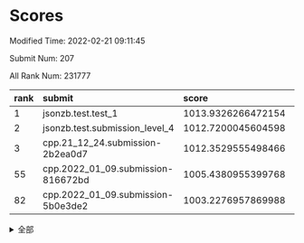 # Scores

Modified Time: 2022-02-21 09:11:45

Submit Num: 207

All Rank Num: 231777

| rank |               submit               |       score        |       sigma        | pk_num |
| :--- | :--------------------------------- | :----------------- | :----------------- | :----- |
| 1    | jsonzb.test.test_1                 | 1013.9326266472154 | 0.810950133924542  | 4481   |
| 2    | jsonzb.test.submission_level_4     | 1012.7200045604598 | 0.8122781738463051 | 4478   |
| 3    | cpp.21_12_24.submission-2b2ea0d7   | 1012.3529555498466 | 0.7970026274133448 | 4481   |
| 55   | cpp.2022_01_09.submission-816672bd | 1005.4380955399768 | 0.7150122080806922 | 4471   |
| 82   | cpp.2022_01_09.submission-5b0e3de2 | 1003.2276957869988 | 0.7101632281193581 | 4483   |


<details>
<summary>全部</summary>

| rank |                 submit                 |       score        |       sigma        | pk_num |
| :--- | :------------------------------------- | :----------------- | :----------------- | :----- |
| 1    | jsonzb.test.test_1                     | 1013.9326266472154 | 0.810950133924542  | 4481   |
| 2    | jsonzb.test.submission_level_4         | 1012.7200045604598 | 0.8122781738463051 | 4478   |
| 3    | cpp.21_12_24.submission-2b2ea0d7       | 1012.3529555498466 | 0.7970026274133448 | 4481   |
| 4    | gobigger.level_3.submission_level_3_11 | 1012.1561369594435 | 0.7864106041821723 | 4480   |
| 5    | gobigger.level_3.submission_level_3_4  | 1011.4087991119661 | 0.7570745455394434 | 4476   |
| 6    | gobigger.level_3.submission_level_3_31 | 1011.2868645588364 | 0.7728071434484833 | 4474   |
| 7    | gobigger.level_3.submission_level_3_48 | 1011.2841575659465 | 0.7878352427479762 | 4476   |
| 8    | gobigger.level_3.submission_level_3_33 | 1011.0091649408613 | 0.7741582356419949 | 4481   |
| 9    | gobigger.level_3.submission_level_3_36 | 1010.7726866590909 | 0.7693205476762497 | 4476   |
| 10   | gobigger.level_3.submission_level_3_29 | 1010.709510285657  | 0.8006368947530894 | 4478   |
| 11   | gobigger.level_3.submission_level_3_0  | 1010.601543535006  | 0.7750972207998109 | 4475   |
| 12   | gobigger.level_3.submission_level_3_42 | 1010.5520114586265 | 0.7780819832813842 | 4480   |
| 13   | gobigger.level_3.submission_level_3_12 | 1010.5417871998864 | 0.7656407681779066 | 4478   |
| 14   | gobigger.level_3.submission_level_3_26 | 1010.4391903970892 | 0.7624620212261245 | 4483   |
| 15   | gobigger.level_3.submission_level_3_7  | 1010.4384508822467 | 0.7469271657519388 | 4477   |
| 16   | gobigger.level_3.submission_level_3_40 | 1010.3619562823752 | 0.7663955361754061 | 4479   |
| 17   | gobigger.level_3.submission_level_3_8  | 1010.3529015143479 | 0.7611467112688409 | 4475   |
| 18   | gobigger.level_3.submission_level_3_44 | 1010.3506374092789 | 0.7593964043796172 | 4482   |
| 19   | gobigger.level_3.submission_level_3_9  | 1010.2589925182004 | 0.7455510512516257 | 4482   |
| 20   | gobigger.level_3.submission_level_3_14 | 1010.2574007614356 | 0.7926358808327935 | 4481   |
| 21   | gobigger.level_3.submission_level_3_46 | 1010.1958422029901 | 0.7565171844087748 | 4475   |
| 22   | gobigger.level_3.submission_level_3_17 | 1010.1246302388608 | 0.7781226136586544 | 4481   |
| 23   | gobigger.level_3.submission_level_3_16 | 1010.0755787965405 | 0.7622734029788593 | 4478   |
| 24   | gobigger.level_3.submission_level_3_35 | 1010.0737256232876 | 0.7614391202044173 | 4482   |
| 25   | gobigger.level_3.submission_level_3_38 | 1009.9590285709023 | 0.7494048030883229 | 4477   |
| 26   | gobigger.level_3.submission_level_3_32 | 1009.9432619837522 | 0.7556573108279174 | 4480   |
| 27   | gobigger.level_3.submission_level_3_47 | 1009.9069454141066 | 0.7700552901558677 | 4479   |
| 28   | gobigger.level_3.submission_level_3_2  | 1009.8978364115304 | 0.7889986166702265 | 4477   |
| 29   | gobigger.level_3.submission_level_3_1  | 1009.8972742431478 | 0.7511292930509518 | 4480   |
| 30   | gobigger.level_3.submission_level_3_24 | 1009.8688517635723 | 0.7455855214552686 | 4479   |
| 31   | gobigger.level_3.submission_level_3_39 | 1009.8594206857866 | 0.7476156831682197 | 4477   |
| 32   | gobigger.level_3.submission_level_3_41 | 1009.8084407867713 | 0.7611604123023141 | 4479   |
| 33   | gobigger.level_3.submission_level_3_37 | 1009.6857045168547 | 0.7466294912517168 | 4479   |
| 34   | gobigger.level_3.submission_level_3_5  | 1009.6213834859088 | 0.793417703618869  | 4479   |
| 35   | gobigger.level_3.submission_level_3_20 | 1009.6167740578919 | 0.7510742612017556 | 4475   |
| 36   | gobigger.level_3.submission_level_3_43 | 1009.5557690437905 | 0.7736307009185633 | 4482   |
| 37   | gobigger.level_3.submission_level_3_18 | 1009.5407522208042 | 0.7574632067587979 | 4479   |
| 38   | gobigger.level_3.submission_level_3_28 | 1009.533513836788  | 0.769594957070117  | 4480   |
| 39   | gobigger.level_3.submission_level_3_45 | 1009.519657214043  | 0.7577748614750691 | 4481   |
| 40   | gobigger.level_3.submission_level_3_3  | 1009.5051297293519 | 0.7324535337409943 | 4476   |
| 41   | gobigger.level_3.submission_level_3_22 | 1009.4716818243871 | 0.7490619683716639 | 4480   |
| 42   | gobigger.level_3.submission_level_3_19 | 1009.4616887398352 | 0.7584891714002125 | 4473   |
| 43   | gobigger.level_3.submission_level_3_10 | 1009.3729034728217 | 0.7485777113084828 | 4481   |
| 44   | gobigger.level_3.submission_level_3_21 | 1009.3147163646589 | 0.7556900697903555 | 4479   |
| 45   | gobigger.level_3.submission_level_3_25 | 1009.2985578331615 | 0.7252285907242083 | 4482   |
| 46   | gobigger.level_3.submission_level_3_13 | 1009.2589720861974 | 0.7476744447609377 | 4475   |
| 47   | gobigger.level_3.submission_level_3_27 | 1009.2432577659297 | 0.7401944292542312 | 4479   |
| 48   | gobigger.level_3.submission_level_3_49 | 1009.1445850690927 | 0.7632832555215782 | 4481   |
| 49   | gobigger.level_3.submission_level_3_23 | 1009.1346988743303 | 0.756415574046531  | 4474   |
| 50   | gobigger.level_3.submission_level_3_30 | 1008.9009839167194 | 0.73898993410859   | 4479   |
| 51   | gobigger.level_3.submission_level_3_34 | 1008.7983404921065 | 0.7570184102306736 | 4480   |
| 52   | gobigger.level_3.submission_level_3_6  | 1008.7187935913471 | 0.7434218605638108 | 4479   |
| 53   | gobigger.level_3.submission_level_3_15 | 1008.5527316402001 | 0.7467547589618374 | 4478   |
| 54   | gobigger.level_1.submission_level_1_32 | 1005.4808783467023 | 0.7248341674857812 | 4471   |
| 55   | cpp.2022_01_09.submission-816672bd     | 1005.4380955399768 | 0.7150122080806922 | 4471   |
| 56   | gobigger.level_1.submission_level_1_4  | 1005.0294182092318 | 0.7283900973732153 | 4481   |
| 57   | gobigger.level_1.submission_level_1_41 | 1004.2780325120618 | 0.7182174292163825 | 4478   |
| 58   | gobigger.level_1.submission_level_1_45 | 1004.2740459652566 | 0.7173857541445271 | 4474   |
| 59   | gobigger.level_1.submission_level_1_13 | 1004.1849990293124 | 0.7221715347558406 | 4480   |
| 60   | gobigger.level_1.submission_level_1_6  | 1004.1698565808522 | 0.7232194592930281 | 4479   |
| 61   | gobigger.level_1.submission_level_1_47 | 1004.0756734517107 | 0.7109906579556767 | 4476   |
| 62   | gobigger.level_1.submission_level_1_3  | 1004.049215200771  | 0.7196714907366415 | 4483   |
| 63   | gobigger.level_1.submission_level_1_18 | 1004.02290055907   | 0.7200430737988956 | 4482   |
| 64   | gobigger.level_1.submission_level_1_26 | 1003.998015426617  | 0.7103028886916593 | 4482   |
| 65   | gobigger.level_1.submission_level_1_14 | 1003.9755454594712 | 0.7152054798181341 | 4479   |
| 66   | gobigger.level_1.submission_level_1_10 | 1003.9584163292573 | 0.7275110842749665 | 4479   |
| 67   | gobigger.level_1.submission_level_1_44 | 1003.8947914761802 | 0.7134737586749642 | 4475   |
| 68   | gobigger.level_1.submission_level_1_38 | 1003.8449599161775 | 0.727938841151089  | 4476   |
| 69   | gobigger.level_1.submission_level_1_1  | 1003.7017780941517 | 0.7173913615605834 | 4482   |
| 70   | gobigger.level_1.submission_level_1_35 | 1003.6580286026973 | 0.7108694253081915 | 4471   |
| 71   | gobigger.level_1.submission_level_1_2  | 1003.5403014276926 | 0.7094190265304942 | 4483   |
| 72   | gobigger.level_1.submission_level_1_11 | 1003.525648478694  | 0.7231159395556975 | 4481   |
| 73   | gobigger.level_1.submission_level_1_23 | 1003.4825099302985 | 0.7154010568806451 | 4478   |
| 74   | gobigger.level_1.submission_level_1_36 | 1003.4677629876011 | 0.720086775185324  | 4487   |
| 75   | gobigger.level_1.submission_level_1_46 | 1003.368499551114  | 0.7125207492673532 | 4479   |
| 76   | gobigger.level_1.submission_level_1_30 | 1003.3335240106624 | 0.7123461094851185 | 4473   |
| 77   | gobigger.level_1.submission_level_1_22 | 1003.3295553215846 | 0.7142117767695737 | 4479   |
| 78   | gobigger.level_1.submission_level_1_40 | 1003.2489431787793 | 0.7175704643501348 | 4478   |
| 79   | gobigger.level_1.submission_level_1_0  | 1003.2445630491353 | 0.7202311112780437 | 4479   |
| 80   | gobigger.level_1.submission_level_1_17 | 1003.2423300652246 | 0.7108527625327373 | 4479   |
| 81   | gobigger.level_1.submission_level_1_29 | 1003.2328222599205 | 0.7147437834982215 | 4482   |
| 82   | cpp.2022_01_09.submission-5b0e3de2     | 1003.2276957869988 | 0.7101632281193581 | 4483   |
| 83   | gobigger.level_1.submission_level_1_8  | 1003.2027667597782 | 0.7166116640527703 | 4478   |
| 84   | gobigger.level_1.submission_level_1_28 | 1003.1810116448797 | 0.7300916198780516 | 4479   |
| 85   | gobigger.level_1.submission_level_1_9  | 1003.1015646534015 | 0.7191059823555452 | 4477   |
| 86   | gobigger.level_1.submission_level_1_15 | 1003.0550974583308 | 0.7187487600257247 | 4484   |
| 87   | gobigger.level_1.submission_level_1_5  | 1003.0480269135672 | 0.7106593599867604 | 4474   |
| 88   | gobigger.level_1.submission_level_1_24 | 1003.0445987698529 | 0.7086872974103845 | 4482   |
| 89   | gobigger.level_1.submission_level_1_27 | 1003.0285425144089 | 0.7164417202883975 | 4479   |
| 90   | gobigger.level_1.submission_level_1_34 | 1003.0213360612183 | 0.7189639730108599 | 4474   |
| 91   | gobigger.level_1.submission_level_1_49 | 1002.9962505244555 | 0.712233649159373  | 4480   |
| 92   | gobigger.level_1.submission_level_1_19 | 1002.9608368505375 | 0.7050148026114534 | 4484   |
| 93   | gobigger.level_1.submission_level_1_43 | 1002.9033526178733 | 0.7116866716518734 | 4482   |
| 94   | gobigger.level_1.submission_level_1_31 | 1002.85146101444   | 0.712644131463899  | 4480   |
| 95   | gobigger.level_1.submission_level_1_20 | 1002.8150157878152 | 0.7134231469520627 | 4474   |
| 96   | gobigger.level_1.submission_level_1_25 | 1002.7757596808387 | 0.7119230811401192 | 4478   |
| 97   | gobigger.level_1.submission_level_1_12 | 1002.7716536663936 | 0.7068402464471396 | 4476   |
| 98   | gobigger.level_1.submission_level_1_16 | 1002.7502368586701 | 0.7190067616094941 | 4476   |
| 99   | gobigger.level_1.submission_level_1_21 | 1002.6779111237023 | 0.7127055782469585 | 4482   |
| 100  | gobigger.level_1.submission_level_1_42 | 1002.6238007770281 | 0.7072390269600836 | 4482   |
| 101  | gobigger.level_1.submission_level_1_33 | 1002.493178738843  | 0.7174890944124768 | 4478   |
| 102  | gobigger.level_1.submission_level_1_37 | 1002.3771702069863 | 0.7195000403221956 | 4477   |
| 103  | gobigger.level_1.submission_level_1_48 | 1001.9564405302324 | 0.7165800754461428 | 4473   |
| 104  | gobigger.level_1.submission_level_1_39 | 1001.7314025574444 | 0.7122397258846171 | 4484   |
| 105  | gobigger.level_1.submission_level_1_7  | 1001.6989186267463 | 0.7191052707428519 | 4476   |
| 106  | gobigger.random.submission_random_23   | 997.4584853055486  | 0.7110859623471477 | 4472   |
| 107  | gobigger.random.submission_random_18   | 997.2993691184124  | 0.7042433953026678 | 4480   |
| 108  | gobigger.random.submission_random_32   | 997.106675572333   | 0.7090553061421037 | 4479   |
| 109  | gobigger.random.submission_random_30   | 997.0441787114147  | 0.7068182919272604 | 4477   |
| 110  | gobigger.random.submission_random_25   | 996.7085423594095  | 0.7118229340106376 | 4480   |
| 111  | gobigger.random.submission_random_41   | 996.7071934832708  | 0.715029822309605  | 4480   |
| 112  | gobigger.random.submission_random_12   | 996.6482649222461  | 0.7081824199135076 | 4479   |
| 113  | gobigger.random.submission_random_35   | 996.6331221282768  | 0.7000543415961729 | 4479   |
| 114  | gobigger.random.submission_random_5    | 996.4804889315061  | 0.7178794200432859 | 4477   |
| 115  | gobigger.random.submission_random_19   | 996.4538413541161  | 0.7079813361117867 | 4477   |
| 116  | gobigger.random.submission_random_13   | 996.4190631337862  | 0.7064010091741622 | 4478   |
| 117  | gobigger.random.submission_random_1    | 996.3774679211144  | 0.6984091814888289 | 4474   |
| 118  | gobigger.random.submission_random_38   | 996.3558596922481  | 0.7132411250515543 | 4480   |
| 119  | gobigger.random.submission_random_36   | 996.2955076809598  | 0.7086226807326654 | 4480   |
| 120  | gobigger.random.submission_random_10   | 996.2867076603658  | 0.7168825052880695 | 4477   |
| 121  | gobigger.random.submission_random_42   | 996.2749143502884  | 0.7108900871010871 | 4480   |
| 122  | gobigger.random.submission_random_7    | 996.2306308700777  | 0.700169176595759  | 4483   |
| 123  | gobigger.random.submission_random_47   | 996.2180169308785  | 0.6976348577134668 | 4478   |
| 124  | gobigger.random.submission_random_48   | 996.1904864114522  | 0.7056419262064189 | 4479   |
| 125  | gobigger.random.submission_random_16   | 996.166422244927   | 0.721922075882206  | 4481   |
| 126  | gobigger.random.submission_random_45   | 996.1614962849206  | 0.7057841468848548 | 4480   |
| 127  | gobigger.random.submission_random_11   | 996.1529055792862  | 0.7053970122279055 | 4482   |
| 128  | gobigger.random.submission_random_0    | 996.116621657024   | 0.7194411200412284 | 4480   |
| 129  | gobigger.random.submission_random_28   | 996.0964306795728  | 0.7197132307714279 | 4483   |
| 130  | gobigger.random.submission_random_26   | 996.0453390227009  | 0.6928754119973015 | 4481   |
| 131  | gobigger.random.submission_random_2    | 996.0209214494333  | 0.7216903975180621 | 4482   |
| 132  | gobigger.random.submission_random_46   | 995.9870475526071  | 0.7063601941080845 | 4480   |
| 133  | gobigger.random.submission_random_27   | 995.9527433459721  | 0.7046296642740457 | 4475   |
| 134  | gobigger.random.submission_random_24   | 995.9133909465842  | 0.7006683838754043 | 4478   |
| 135  | gobigger.random.submission_random_43   | 995.9103322831679  | 0.7048776657947301 | 4476   |
| 136  | gobigger.random.submission_random_21   | 995.8756281467594  | 0.7162625588245675 | 4479   |
| 137  | gobigger.random.submission_random_17   | 995.8275845222893  | 0.7099813522520992 | 4481   |
| 138  | gobigger.random.submission_random_44   | 995.7212347236115  | 0.7020706719061092 | 4484   |
| 139  | gobigger.random.submission_random_9    | 995.7037762052581  | 0.7250385405156631 | 4478   |
| 140  | gobigger.random.submission_random_3    | 995.5946762799713  | 0.7163259440874276 | 4475   |
| 141  | gobigger.random.submission_random_15   | 995.518571224809   | 0.7011020962294815 | 4481   |
| 142  | gobigger.random.submission_random_4    | 995.5176852611286  | 0.7233766541962999 | 4477   |
| 143  | gobigger.random.submission_random_14   | 995.4925626733094  | 0.7097436411473698 | 4482   |
| 144  | gobigger.random.submission_random_31   | 995.4861706953807  | 0.7105719372150194 | 4479   |
| 145  | gobigger.random.submission_random_49   | 995.3837957002327  | 0.7084370301835343 | 4482   |
| 146  | gobigger.random.submission_random_33   | 995.3222849121005  | 0.716547144510502  | 4478   |
| 147  | gobigger.random.submission_random_29   | 995.2263499795065  | 0.7106235945293069 | 4479   |
| 148  | gobigger.random.submission_random_20   | 995.1677845594305  | 0.7208422128937915 | 4480   |
| 149  | gobigger.random.submission_random_39   | 995.0405363528824  | 0.7236366895126668 | 4478   |
| 150  | gobigger.random.submission_random_22   | 995.0374656032722  | 0.7145744252708331 | 4482   |
| 151  | gobigger.random.submission_random_6    | 994.9924154256316  | 0.7215459000479155 | 4474   |
| 152  | gobigger.random.submission_random_8    | 994.9857006809979  | 0.705175885017282  | 4478   |
| 153  | gobigger.random.submission_random_40   | 994.9247864691077  | 0.7188167033638683 | 4479   |
| 154  | gobigger.random.submission_random_34   | 994.779560849997   | 0.7125324206724359 | 4475   |
| 155  | gobigger.random.submission_random_37   | 994.6435776999166  | 0.712316910221572  | 4475   |
| 156  | gobigger.level_2.submission_level_2_44 | 994.4883587301412  | 0.7297909461048548 | 4480   |
| 157  | gobigger.level_2.submission_level_2_49 | 993.5823553906895  | 0.7218109451443593 | 4477   |
| 158  | gobigger.level_2.submission_level_2_37 | 993.3424519171359  | 0.7452081256707294 | 4479   |
| 159  | gobigger.level_2.submission_level_2_45 | 992.9456160559633  | 0.7528665028836519 | 4477   |
| 160  | gobigger.level_2.submission_level_2_10 | 992.9168940560404  | 0.7364908448923981 | 4473   |
| 161  | gobigger.level_2.submission_level_2_1  | 992.8239273326602  | 0.729076624765546  | 4482   |
| 162  | gobigger.level_2.submission_level_2_29 | 992.8095489199512  | 0.7181755645965999 | 4479   |
| 163  | gobigger.level_2.submission_level_2_40 | 992.7864142500646  | 0.7276445700414438 | 4482   |
| 164  | gobigger.level_2.submission_level_2_6  | 992.7814089567238  | 0.7463012691422185 | 4483   |
| 165  | gobigger.level_2.submission_level_2_13 | 992.7793631525565  | 0.7347711196695543 | 4478   |
| 166  | gobigger.level_2.submission_level_2_30 | 992.7453280593821  | 0.7318530824879425 | 4479   |
| 167  | gobigger.level_2.submission_level_2_47 | 992.7430001223736  | 0.740259002886897  | 4477   |
| 168  | gobigger.level_2.submission_level_2_36 | 992.7362931411441  | 0.7472897019838959 | 4480   |
| 169  | gobigger.level_2.submission_level_2_17 | 992.7205157110723  | 0.7355413035445061 | 4485   |
| 170  | gobigger.level_2.submission_level_2_22 | 992.6845856812613  | 0.7390386837773407 | 4483   |
| 171  | gobigger.level_2.submission_level_2_3  | 992.6755682580358  | 0.7395834066291967 | 4477   |
| 172  | gobigger.level_2.submission_level_2_38 | 992.6041917146473  | 0.7518410845022867 | 4475   |
| 173  | gobigger.level_2.submission_level_2_42 | 992.5745298319085  | 0.7431932552785881 | 4483   |
| 174  | gobigger.level_2.submission_level_2_41 | 992.5419068288875  | 0.7378705327361127 | 4473   |
| 175  | gobigger.level_2.submission_level_2_18 | 992.5213437614696  | 0.7244555680288151 | 4477   |
| 176  | gobigger.level_2.submission_level_2_31 | 992.5099178278043  | 0.7350388814784378 | 4480   |
| 177  | gobigger.level_2.submission_level_2_0  | 992.4546749277625  | 0.744456634820926  | 4482   |
| 178  | gobigger.level_2.submission_level_2_16 | 992.3720834758484  | 0.7265693965294729 | 4484   |
| 179  | gobigger.level_2.submission_level_2_2  | 992.2999484041901  | 0.7477519392136097 | 4480   |
| 180  | gobigger.level_2.submission_level_2_19 | 992.1465419025443  | 0.760071667820286  | 4479   |
| 181  | gobigger.level_2.submission_level_2_26 | 992.143186407372   | 0.7438180941377985 | 4480   |
| 182  | gobigger.level_2.submission_level_2_28 | 992.0228295070044  | 0.7371401741068374 | 4478   |
| 183  | gobigger.level_2.submission_level_2_15 | 992.0134549250874  | 0.7259084627671308 | 4486   |
| 184  | gobigger.level_2.submission_level_2_46 | 991.9188526045971  | 0.7488543633511294 | 4479   |
| 185  | gobigger.level_2.submission_level_2_7  | 991.9117518638853  | 0.7467506872127291 | 4485   |
| 186  | gobigger.level_2.submission_level_2_8  | 991.7121603960599  | 0.7603071460302333 | 4482   |
| 187  | gobigger.level_2.submission_level_2_12 | 991.6984683716322  | 0.7370851583385959 | 4481   |
| 188  | gobigger.level_2.submission_level_2_34 | 991.6952345042758  | 0.7398296893667797 | 4481   |
| 189  | gobigger.level_2.submission_level_2_9  | 991.6816391318689  | 0.7662288674941626 | 4481   |
| 190  | gobigger.level_2.submission_level_2_11 | 991.6543029072602  | 0.7499901673255298 | 4472   |
| 191  | gobigger.level_2.submission_level_2_20 | 991.5929472973693  | 0.7694371527037652 | 4477   |
| 192  | gobigger.level_2.submission_level_2_5  | 991.5388654987568  | 0.7410625153605407 | 4481   |
| 193  | gobigger.level_2.submission_level_2_35 | 991.4802599591097  | 0.7434929097326728 | 4481   |
| 194  | gobigger.level_2.submission_level_2_4  | 991.2339144608134  | 0.752418379530299  | 4482   |
| 195  | gobigger.level_2.submission_level_2_32 | 991.2227053187609  | 0.7635962120267846 | 4476   |
| 196  | gobigger.level_2.submission_level_2_39 | 991.2124707836803  | 0.7474095401714549 | 4480   |
| 197  | gobigger.level_2.submission_level_2_48 | 991.1017492413142  | 0.7511885976730828 | 4480   |
| 198  | gobigger.level_2.submission_level_2_25 | 990.8884981620197  | 0.7668080489083176 | 4472   |
| 199  | gobigger.level_2.submission_level_2_14 | 990.7808305749618  | 0.7572733725536134 | 4473   |
| 200  | gobigger.level_2.submission_level_2_21 | 990.7234442595079  | 0.7614216449342862 | 4477   |
| 201  | gobigger.level_2.submission_level_2_24 | 990.42124480181    | 0.776990360214781  | 4477   |
| 202  | gobigger.level_2.submission_level_2_23 | 990.3052831143603  | 0.7756728517307294 | 4475   |
| 203  | gobigger.level_2.submission_level_2_43 | 990.2831917956574  | 0.7527834531385028 | 4481   |
| 204  | gobigger.level_2.submission_level_2_33 | 990.2288053410191  | 0.7494022166209924 | 4475   |
| 205  | gobigger.level_2.submission_level_2_27 | 989.7867845204169  | 0.7837110322758163 | 4480   |
| 206  | gobigger.none.submission_none_0        | 980.641743468768   | 1.2399076252491301 | 4479   |
| 207  | gobigger.none.submission_none_1        | 977.7633902446061  | 1.3219746144549236 | 4476   |

</details>